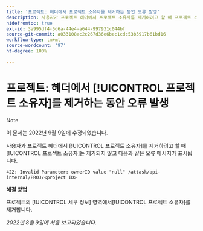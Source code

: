 ```yaml
---
title: '프로젝트: 헤더에서 프로젝트 소유자를 제거하는 동안 오류 발생'
description: 사용자가 프로젝트 헤더에서 프로젝트 소유자를 제거하려고 할 때 프로젝트 소유자는 제거되지 않고 오류 메시지가 표시됩니다.
hidefromtoc: true
exl-id: 3a995df4-5d6a-44e4-a644-997931c044bf
source-git-commit: a033108ac2c267d36e6bec1cdc53b5917b61bd16
workflow-type: tm+mt
source-wordcount: '97'
ht-degree: 100%

---
```


# 프로젝트: 헤더에서 [!UICONTROL 프로젝트 소유자]를 제거하는 동안 오류 발생

>[!NOTE]
>
>이 문제는 2022년 9월 9일에 수정되었습니다.

사용자가 프로젝트 헤더에서 [!UICONTROL 프로젝트 소유자]를 제거하려고 할 때 [!UICONTROL 프로젝트 소유자]는 제거되지 않고 다음과 같은 오류 메시지가 표시됩니다.

`422: Invalid Parameter: ownerID value "null" /attask/api-internal/PROJ/<project ID>`

**해결 방법**

프로젝트의 [!UICONTROL 세부 정보] 영역에서[!UICONTROL  프로젝트 소유자]를 제거합니다.

_2022년 8월 9일에 처음 보고되었습니다._
